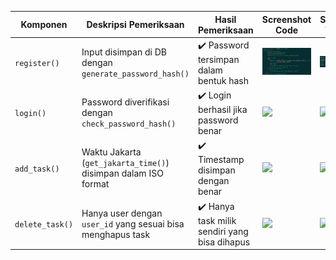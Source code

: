 | Komponen        | Deskripsi Pemeriksaan                                          | Hasil Pemeriksaan                             | Screenshot Code                         | Screenshot Tampilan                   |
| --------------- | -------------------------------------------------------------- | --------------------------------------------- | --------------------------------------- | ------------------------------------- |
| `register()`    | Input disimpan di DB dengan `generate_password_hash()`         | ✔️ Password tersimpan dalam bentuk hash       | ![](code1.png) | ![](tamp1.png)      |
| `login()`       | Password diverifikasi dengan `check_password_hash()`           | ✔️ Login berhasil jika password benar         | ![](screenshots/code_login.png)         | ![](screenshots/ui_login_success.png) |
| `add_task()`    | Waktu Jakarta (`get_jakarta_time()`) disimpan dalam ISO format | ✔️ Timestamp disimpan dengan benar            | ![](screenshots/code_add_task.png)      | ![](screenshots/ui_task_added.png)    |
| `delete_task()` | Hanya user dengan `user_id` yang sesuai bisa menghapus task    | ✔️ Hanya task milik sendiri yang bisa dihapus | ![](screenshots/code_delete_task.png)   | ![](screenshots/ui_task_deleted.png)  |
